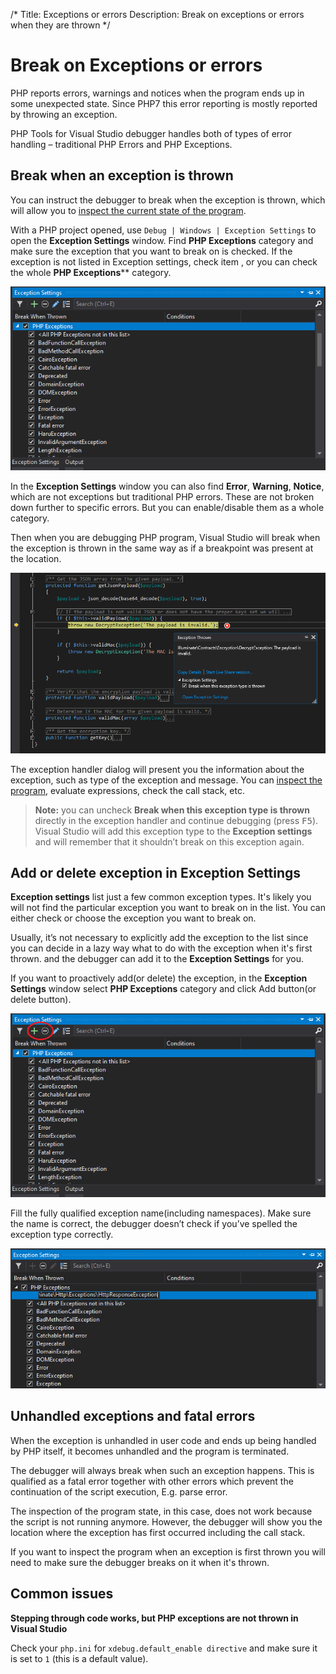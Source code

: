 /*
Title: Exceptions or errors
Description: Break on exceptions or errors when they are thrown
*/

# Break on Exceptions or errors

PHP reports errors, warnings and notices when the program ends up in some unexpected state. Since PHP7 this error reporting is mostly reported by throwing an exception. 

PHP Tools for Visual Studio debugger handles both of types of error handling – traditional PHP Errors and PHP Exceptions. 

## Break when an exception is thrown

You can instruct the debugger to break when the exception is thrown, which will allow you to [inspect the current state of the program](inspecting-data).  

With a PHP project opened, use `Debug | Windows | Exception Settings` to open the **Exception Settings** window. Find **PHP Exceptions** category and make sure the exception that you want to break on is checked. If the exception is not listed in Exception settings, check **<All PHP Exceptions not in this list>** item , or you can check the whole **PHP Exceptions**** category.

![Exception settings window](imgs/exceptions-settings.png)

In the **Exception Settings** window you can also find **Error**, **Warning**, **Notice**, which are not exceptions but traditional PHP errors. These are not broken down further to specific errors. But you can enable/disable them as a whole category.

Then when you are debugging PHP program, Visual Studio will break when the exception is thrown in the same way as if a breakpoint was present at the location.

![Exception handler](imgs/exception-thrown.png)

The exception handler dialog will present you the information about the exception, such as type of the exception and message. You can [inspect the program](inspecting-data), evaluate expressions, check the call stack, etc.

> **Note:** you can uncheck **Break when this exception type is thrown** directly in the exception handler and continue debugging (press <kbd>F5</kbd>). Visual Studio will add this exception type to the **Exception settings** and will remember that it shouldn’t break on this exception again.

## Add or delete exception in **Exception Settings**

**Exception settings** list just a few common exception types. It's likely you will not find the particular exception you want to break on in the list. You can either check **<All PHP Exceptions not in this list>** or choose the exception you want to break on.

Usually, it’s not necessary to explicitly add the exception to the list since you can decide in a lazy way what to do with the exception when it's first thrown. and the debugger can add it to the **Exception Settings** for you.

If you want to proactively add(or delete) the exception, in the **Exception Settings** window select **PHP Exceptions** category and click Add button(or delete button).

![Add and delete button in the Exception Settings window](imgs/exception-add-button.png)

Fill the fully qualified exception name(including namespaces). Make sure the name is correct, the debugger doesn’t check if you’ve spelled the exception type correctly.

![Adding the custom exception](imgs/exception-adding.png)

## Unhandled exceptions and fatal errors

When the exception is unhandled in user code and ends up being handled by PHP itself, it becomes unhandled and the program is terminated.

The debugger will always break when such an exception happens. This is qualified as a fatal error together with other errors which prevent the continuation of the script execution, E.g. parse error.

The inspection of the program state, in this case, does not work because the script is not running anymore. However, the debugger will show you the location where the exception has first occurred including the call stack.

If you want to inspect the program when an exception is first thrown you will need to make sure the debugger breaks on it when it's thrown.

## Common issues

**Stepping through code works, but PHP exceptions are not thrown in Visual Studio**

Check your `php.ini` for `xdebug.default_enable directive` and make sure it is set to `1` (this is a default value).

